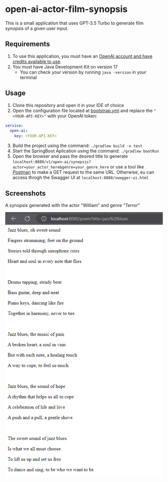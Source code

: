 # open-ai-actor-film-synopsis

This is a small application that uses GPT-3.5 Turbo to generate film synopsis of a given user input. 

## Requirements

1. To use this application, you must have an [OpenAI account and have credits available to use](https://platform.openai.com/).
2. You must have Java Development Kit on version 17
    - You can check your version by running `java -version` in your terminal

## Usage

1. Clone this repository and open it in your IDE of choice
2. Open the configuration file located at [bootstrap.yml](./src/main/resources/bootstrap.yml) and replace the `"<YOUR-API-KEY>"` with your OpenAI token:
    
```yaml
service:
  open-ai:
    key: <YOUR-API-KEY>
```

3. Build the project using the command: `./gradlew build -x test`
4. Start the SpringBoot Aplication using the command: `./gradlew bootRun`
5. Open the browser and pass the desired title to generate `localhost:8080/v1/open-ai/synopsis?actor=your_actor_here&genre=your_genre_here` or use a tool like [Postman](https://www.postman.com/) to make a GET request to the same URL. Otherwise, eu can access throgh the Swagger UI at `localhost:8080/swagger-ui.html`

## Screenshots

A synopsis generated with the actor "William" and genre "Terror"

![Poem About Jazz Blues](./images/poem_result_example.png)
